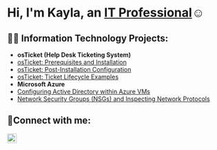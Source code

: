 <h1>Hi, I'm Kayla, an <a href="https://linkedin.com/in/kmann777">IT Professional</a>☺</h1>

<h2>👨‍💻 Information Technology Projects:</h2>

- <b>osTicket (Help Desk Ticketing System)</b>
 - [osTicket: Prerequisites and Installation](https://github.com/iibluearth/osticket-prereqs)
 -  [osTicket: Post-Installation Configuration](https://github.com/iibluearth/post-install-config)
 - [osTicket: Ticket Lifecycle Examples](https://github.com/iibluearth/ticket-lifecycle)
- <b>Microsoft Azure</b>
 - [Configuring Active Directory within Azure VMs](https://github.com/iibluearth/configure-ad)
 - [Network Security Groups (NSGs) and Inspecting Network Protocols](https://github.com/iibluearth/azure-network-protocols)

 <h2>🤳Connect with me:</h2>
 
 [<img align="left" alt=" Kayla| LinkedIn" width="22px" src="https://cdn.jsdelivr.net/npm/simple-icons@v3/icons/linkedin.svg" />][linkedin]

[linkedin]: https://linkedin.com/in/kmann777
